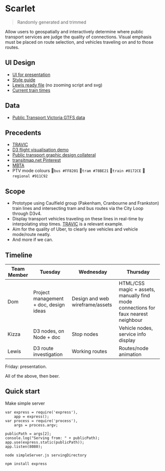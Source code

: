 # Scarlet

> Randomly generated and trimmed

Allow users to geospatially and interactively determine where public transport services are judge the quality of connections. Visual emphasis must be placed on route selection, and vehicles traveling on and to those routes.

## UI Design
- [UI for presentation](https://domenicomazza.github.io/scarlet/ui/)
- [Style guide](https://domenicomazza.github.io/scarlet/ui/style-guide.html)
- [Lewis ready file](https://domenicomazza.github.io/scarlet/ui/lewis-ready.html) (no zooming script and svg)
- [Current train times](https://serine.github.io/scarlet/app/public/)

## Data

- [Public Transport Victoria GTFS data](data/gtfs/README.md)

## Precedents

- [TRAVIC](http://tracker.geops.ch/?z=14&s=1&x=16137864.0494&y=-4552544.6017&l=transport)
- [D3 flight visualisation demo](http://www.decembercafe.org/demo/plane/)
- [Public transport graphic design collateral](https://www.pinterest.com/dmncmzz/transport/)
- [transitmap.net Pinterest](https://www.pinterest.com/camgbooth/transit-maps/)
- [MBTA](http://mbtaviz.github.io/)
- PTV mode colours &#x1F4D9;`bus #FF8201` &#x1F4D7;`tram #78BE21` &#x1F4D8;`train #0172CE` &#x1F49C;`regional #911C92`

## Scope
- Prototype using Caulfield group (Pakenham, Cranbourne and Frankston) train lines and intersecting tram and bus routes via the City Loop through D3v4.
- Display transport vehicles traveling on these lines in real-time by interpolating stop times. [TRAVIC](http://tracker.geops.ch/?z=14&s=1&x=16137864.0494&y=-4552544.6017&l=transport) is a relevant example.
- Aim for the quality of Uber, to clearly see vehicles and vehicle mode/route neatly.
- And more if we can.

## Timeline

Team Member | Tuesday | Wednesday | Thursday
----------- | ------- | --------- | -------- 
Dom | Project management + doc, design ideas | Design and web wireframe/assets | HTML/CSS magic + assets, manually find mode connections for faux nearest neighbour
Kizza | D3 nodes, on Node + doc | Stop nodes | Vehicle nodes, service info display
Lewis | D3 route investigation | Working routes | Routes/node animation

Friday: presentation.

All of the above, then beer.

## Quick start

Make simple server

```
var express = require('express'),
    app = express();
var process = require('process'),
    args = process.argv;

publicPath = args[2];
console.log("Serving from: " + publicPath);
app.use(express.static(publicPath));
app.listen(8080);
```

```
node simpleServer.js servingDirectory
```

`npm install express`
